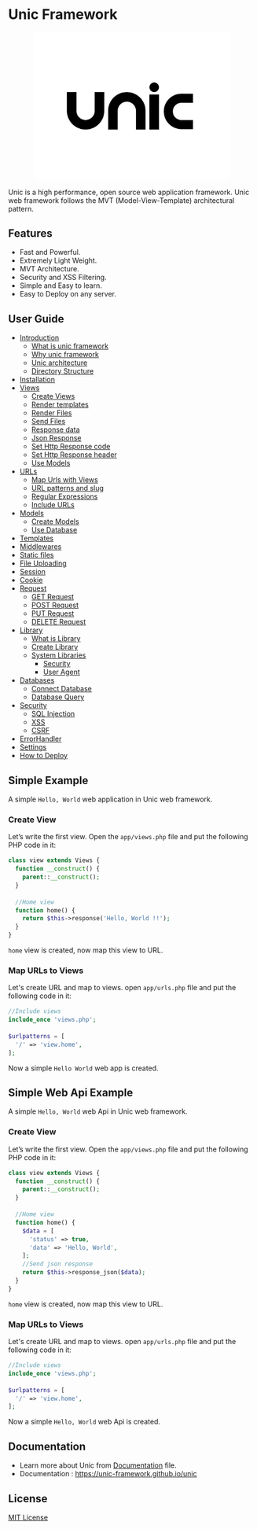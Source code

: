 # Unic Framework

<p align="center">
  <img src="unic-logo.jpg" width="400px" alt="Unic Logo">
</p>

Unic is a high performance, open source web application framework.
Unic web framework follows the MVT (Model-View-Template) architectural pattern.


## Features

  - Fast and Powerful.
  - Extremely Light Weight.
  - MVT Architecture.
  - Security and XSS Filtering.
  - Simple and Easy to learn.
  - Easy to Deploy on any server.


## User Guide

- [Introduction](Introduction.md)
  - [What is unic framework](Introduction.md#What-is-unic-framework)
  - [Why unic framework](Introduction.md#Why-unic-framework)
  - [Unic architecture](Introduction.md#Unic-architecture)
  - [Directory Structure](Introduction.md#Directory-Structure-of-Unic)
- [Installation](Installation.md)
- [Views](Views.md)
  - [Create Views](Views.md#Create-a-view)
  - [Render templates](Views.md#Render-templates)
  - [Render Files](Views.md#Render-Files)
  - [Send Files](Views.md#Send-Files)
  - [Response data](Views.md#Response-data)
  - [Json Response](Views.md#Json-Response)
  - [Set Http Response code](Views.md#Set-Http-Response-code)
  - [Set Http Response header](Views.md#Set-Http-Response-header)
  - [Use Models](Views.md#Use-Models)
- [URLs](URLs.md)
  - [Map Urls with Views](URLs.md#Map-Urls-with-Views)
  - [URL patterns and slug](URLs.md#URL-patterns-and-slug)
  - [Regular Expressions](URLs.md#Regular-Expressions)
  - [Include URLs](URLs.md#Include-URLs)
- [Models](Models.md)
  - [Create Models](Models.md#Create-a-model)
  - [Use Database](Models.md#Use-Database)
- [Templates](Templates.md)
- [Middlewares](Middlewares.md)
- [Static files](Static-files.md)
- [File Uploading](File-Uploading.md)
- [Session](Session.md)
- [Cookie](Cookie.md)
- [Request](Request.md)
  - [GET Request](Request.md#Request-Data)
  - [POST Request](Request.md#Request-Data)
  - [PUT Request](Request.md#Request-Data)
  - [DELETE Request](Request.md#Request-Data)
- [Library](Library.md)
  - [What is Library](Library.md#What-is-Library)
  - [Create Library](Library.md#Create-Library)
  - [System Libraries](Library.md#System-Library)
    - [Security](Libraries/Security.md)
    - [User Agent](Libraries/User-Agent.md)
- [Databases](Databases.md)
  - [Connect Database](Databases.md#Connect-Database)
  - [Database Query](Databases.md#Database-Query)
- [Security](Libraries/Security.md)
  - [SQL Injection](Libraries/Security.md#SQL-Injection)
  - [XSS](Libraries/Security.md#XSS)
  - [CSRF](Libraries/Security.md#CSRF)
- [ErrorHandler](ErrorHandler.md)
- [Settings](Settings.md)
- [How to Deploy](How-to-Deploy.md)


## Simple Example

  A simple `Hello, World` web application in Unic web framework.

### Create View

  Let’s write the first view. Open the `app/views.php` file and put the following PHP code in it:

```php
class view extends Views {
  function __construct() {
    parent::__construct();
  }

  //Home view
  function home() {
    return $this->response('Hello, World !!');
  }
}
```

  `home` view is created, now map this view to URL.

### Map URLs to Views

  Let's create URL and map to views. open `app/urls.php` file and put the following code in it:

```php
//Include views
include_once 'views.php';

$urlpatterns = [
  '/' => 'view.home',
];
```

  Now a simple `Hello World` web app is created.


## Simple Web Api Example

  A simple `Hello, World` web Api in Unic web framework.

### Create View

  Let’s write the first view. Open the `app/views.php` file and put the following PHP code in it:

```php
class view extends Views {
  function __construct() {
    parent::__construct();
  }

  //Home view
  function home() {
    $data = [
      'status' => true,
      'data' => 'Hello, World',
    ];
    //Send json response
    return $this->response_json($data);
  }
}
```

  `home` view is created, now map this view to URL.

### Map URLs to Views

  Let's create URL and map to views. open `app/urls.php` file and put the following code in it:

```php
//Include views
include_once 'views.php';

$urlpatterns = [
  '/' => 'view.home',
];
```

  Now a simple `Hello, World` web Api is created.


## Documentation

  - Learn more about Unic from [Documentation](README.md) file.
  - Documentation : https://unic-framework.github.io/unic


## License

  [MIT License](https://github.com/unic-framework/unic/blob/main/LICENSE)
